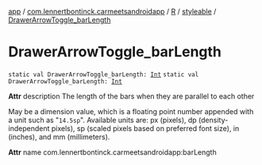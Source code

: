[app](../../../index.md) / [com.lennertbontinck.carmeetsandroidapp](../../index.md) / [R](../index.md) / [styleable](index.md) / [DrawerArrowToggle_barLength](./-drawer-arrow-toggle_bar-length.md)

# DrawerArrowToggle_barLength

`static val DrawerArrowToggle_barLength: `[`Int`](https://kotlinlang.org/api/latest/jvm/stdlib/kotlin/-int/index.html)
`static val DrawerArrowToggle_barLength: `[`Int`](https://kotlinlang.org/api/latest/jvm/stdlib/kotlin/-int/index.html)

**Attr**
description The length of the bars when they are parallel to each other

May be a dimension value, which is a floating point number appended with a unit such as "`14.5sp`". Available units are: px (pixels), dp (density-independent pixels), sp (scaled pixels based on preferred font size), in (inches), and mm (millimeters).

**Attr**
name com.lennertbontinck.carmeetsandroidapp:barLength

